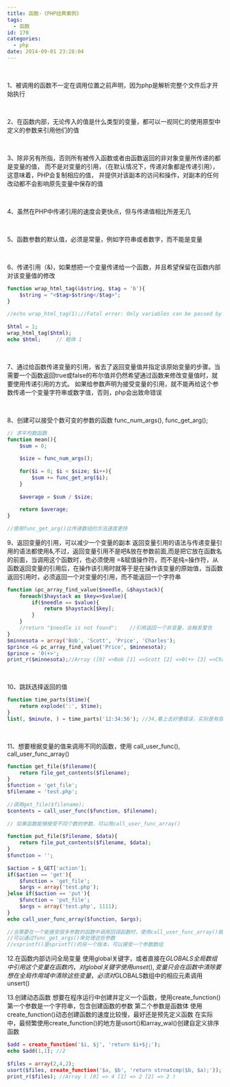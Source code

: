 ```yaml
---
title: 函数-《PHP经典案例》
tags:
  - 函数
id: 170
categories:
  - php
date: 2014-09-01 23:28:04
---
```


&nbsp;

1、被调用的函数不一定在调用位置之前声明，因为php是解析完整个文件后才开始执行

&nbsp;

2、在函数内部，无论传入的值是什么类型的变量，都可以一视同仁的使用原型中定义的参数来引用他们的值

&nbsp;

3、除非另有所指，否则所有被传入函数或者由函数返回的非对象变量所传递的都是变量的值，
而不是对变量的引用，（在默认情况下，传递对象都是传递引用），这意味着，PHP会复制相应的值，
并提供对该副本的访问和操作，对副本的任何改动都不会影响原先变量中保存的值

&nbsp;

4、虽然在PHP中传递引用的速度会更快点，但与传递值相比所差无几

&nbsp;

5、函数参数的默认值，必须是常量，例如字符串或者数字，而不能是变量

&nbsp;

6、传递引用（&amp;)，如果想把一个变量传递给一个函数，并且希望保留在函数内部对该变量值的修改

```php
function wrap_html_tag(&$string, $tag = 'b'){
    $string = "<$tag>$string</$tag>";
}
 
//echo wrap_html_tag(1);//Fatal error: Only variables can be passed by reference 
 
$html = 1;
wrap_html_tag($html);
echo $html;     // 粗体 1

```

&nbsp;

7、通过给函数传递变量的引用，省去了返回变量值并指定该原始变量的步骤。当需要一个函数返回true或false的布尔值并仍然希望通过函数来修改变量值时，就要使用传递引用的方式。
如果给参数声明为接受变量的引用，就不能再给这个参数传递一个变量字符串或数字值，否则，php会出致命错误

&nbsp;

8、创建可以接受个数可变的参数的函数 func_num_args(), func_get_arg();

```php
// 求平均数函数
function mean(){
    $sum = 0;
 
    $size = func_num_args();
 
    for($i = 0; $i < $size; $i++){
        $sum += func_get_arg($i);
    }
 
    $average = $sum / $size;
 
    return $average;
}
 
//使用func_get_arg()比传递数组的方法速度更快
```

9、返回变量的引用，可以减少一个变量的副本
返回变量引用的语法与传递变量引用的语法都使用&amp;,不过，返回变量引用不是吧&amp;放在参数前面,而是把它放在函数名的前面，当调用这个函数时，也必须使用 =&amp;赋值操作符，而不是纯=操作符，从函数返回变量的引用后，在操作该引用时就等于是在操作该变量的原始值，当函数返回引用时，必须返回一个对变量的引用，而不能返回一个字符串

```php
function &pc_array_find_value($needle, &$haystack){
    foreach($haystack as $key=>$value){
        if($needle == $value){
            return $haystack[$key];
        }
    }
    //return "$needle is not found";    //引用返回一个非变量，会触发警告
}
$minnesota = array('Bob', 'Scott', 'Price', 'Charles');
$prince =& pc_array_find_value('Price', $minnesota);
$prince = '0(+>';
print_r($minnesota);//Array ([0] =>Bob [1] =>Scott [2] =>0(+> [3] =>Charles) 

```

&nbsp;

10、跳跃选择返回的值

```php
function time_parts($time){
    return explode(':', $time);
}
list(, $minute, ) = time_parts('12:34:56'); //34,看上去好像错误，实际是有效的php代码

```

&nbsp;

11、想要根据变量的值来调用不同的函数，使用 call_user_func(), call_user_func_array()

```php
function get_file($filename){
    return file_get_contents($filename);
}
$function = 'get_file';
$filename = 'test.php';
 
//调用get_file($filename);
$contents = call_user_func($function, $filename);
 
// 如果函数能够接受不同个数的参数，可以用call_user_func_array()
 
function put_file($filename, $data){
    return file_put_contents($filename, $data);
}
$function = '';
 
$action = $_GET['action'];
if($action == 'get'){
    $function = 'get_file';
    $args = array('test.php');
}else if($action == 'put'){
    $function = 'put_file';
    $args = array('test.php', 1111);
}
echo call_user_func_array($function, $args);
 
//当需要在一个能接受很多参数的函数中调用回调函数时，使用call_user_func_array()就很方便
//可以通过func_get_args()来处理这些参数
//vsprintf()是sprintf()的另一个版本，可以接受一个参数数组

```

12.在函数内部访问全局变量
使用global关键字，或者直接在$GLOBALS全局数组中引用这个变量
在函数内，对global关键字使用unset(),变量只会在函数中清除
要想在全局作用域中清除这些变量，必须对$GLOBALS数组中的相应元素调用unsert()


13.创建动态函数
想要在程序运行中创建并定义一个函数，使用create_function()
第一个参数是一个字符串，包含创建函数的参数
第二个参数是函数体
使用create_function()动态创建函数的速度比较慢，最好还是预先定义函数
在实际中，最频繁使用create_function()的地方是usort()和array_wal()创建自定义排序函数

```php
$add = create_function('$i, $j', 'return $i+$j;');
echo $add(1,1); //2
 
$files = array(2,4,2);
usort($files, create_function('$a, $b', 'return strnatcmp($b, $a);'));
print_r($files); //Array ( [0] => 4 [1] => 2 [2] => 2 )
```
